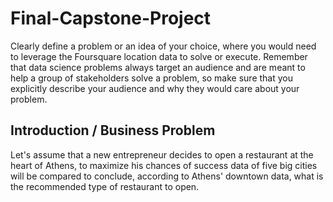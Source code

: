 # Final-Capstone-Project
Clearly define a problem or an idea of your choice, where you would need to leverage the Foursquare location data to solve or execute. Remember that data science problems always target an audience and are meant to help a group of stakeholders solve a problem, so make sure that you explicitly describe your audience and why they would care about your problem.

## Introduction / Business Problem
Let's assume that a new entrepreneur decides to open a restaurant at the heart of Athens, to maximize his chances of success data of five big cities will be compared to conclude, according to Athens' downtown data, what is the recommended type of restaurant to open.

